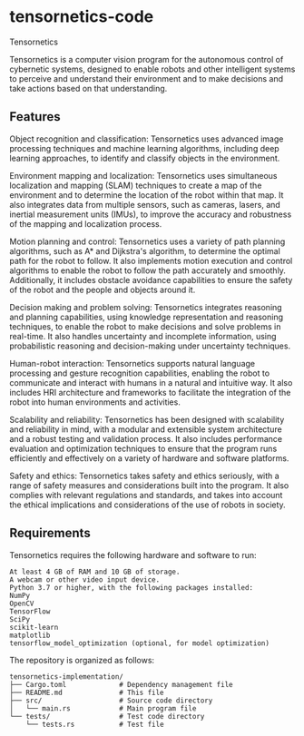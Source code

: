 # tensornetics-code
Tensornetics

Tensornetics is a computer vision program for the autonomous control of cybernetic systems, designed to enable robots and other intelligent systems to perceive and understand their environment and to make decisions and take actions based on that understanding.

## Features

Object recognition and classification: Tensornetics uses advanced image processing techniques and machine learning algorithms, including deep learning approaches, to identify and classify objects in the environment.

Environment mapping and localization: Tensornetics uses simultaneous localization and mapping (SLAM) techniques to create a map of the environment and to determine the location of the robot within that map. It also integrates data from multiple sensors, such as cameras, lasers, and inertial measurement units (IMUs), to improve the accuracy and robustness of the mapping and localization process.

Motion planning and control: Tensornetics uses a variety of path planning algorithms, such as A* and Dijkstra's algorithm, to determine the optimal path for the robot to follow. It also implements motion execution and control algorithms to enable the robot to follow the path accurately and smoothly. Additionally, it includes obstacle avoidance capabilities to ensure the safety of the robot and the people and objects around it.

Decision making and problem solving: Tensornetics integrates reasoning and planning capabilities, using knowledge representation and reasoning techniques, to enable the robot to make decisions and solve problems in real-time. It also handles uncertainty and incomplete information, using probabilistic reasoning and decision-making under uncertainty techniques.

Human-robot interaction: Tensornetics supports natural language processing and gesture recognition capabilities, enabling the robot to communicate and interact with humans in a natural and intuitive way. It also includes HRI architecture and frameworks to facilitate the integration of the robot into human environments and activities.

Scalability and reliability: Tensornetics has been designed with scalability and reliability in mind, with a modular and extensible system architecture and a robust testing and validation process. It also includes performance evaluation and optimization techniques to ensure that the program runs efficiently and effectively on a variety of hardware and software platforms.

Safety and ethics: Tensornetics takes safety and ethics seriously, with a range of safety measures and considerations built into the program. It also complies with relevant regulations and standards, and takes into account the ethical implications and considerations of the use of robots in society.

## Requirements

Tensornetics requires the following hardware and software to run:

```A computer with a CPU and a GPU, running a recent version of Windows, macOS, or Linux.
At least 4 GB of RAM and 10 GB of storage.
A webcam or other video input device.
Python 3.7 or higher, with the following packages installed:
NumPy
OpenCV
TensorFlow
SciPy
scikit-learn
matplotlib
tensorflow_model_optimization (optional, for model optimization)
```

The repository is organized as follows:
```
tensornetics-implementation/
├── Cargo.toml             # Dependency management file
├── README.md              # This file
├── src/                   # Source code directory
│   └── main.rs            # Main program file
└── tests/                 # Test code directory
    └── tests.rs           # Test file
```
